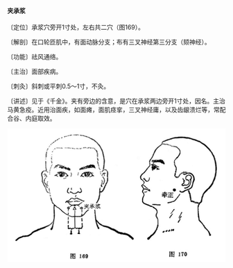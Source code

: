 #### 夹承浆

〔定位〕承浆穴旁开1寸处，左右共二穴（图169）。

〔解剖〕在口轮匝肌中，有面动脉分支；布有三叉神经第三分支（颏神经）。

〔功能〕祛风通络。

〔主治〕面部疾病。

〔刺灸〕斜刺或平刺0.5～1寸，不灸。

〔讲述〕见于《千金》。夹有旁边的含意，是穴在承浆两边旁开1寸处，因名。主治马黄急疫。近用治面疾，如面瘫，面肌痉挛，三叉神经庸，以及齿龈溃烂等，常配合谷、内庭取效。

![](img/图169、170.jpg)

